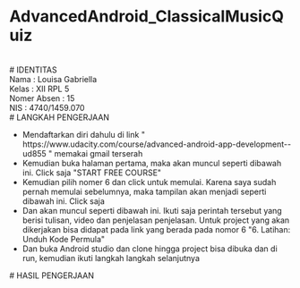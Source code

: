 # AdvancedAndroid_ClassicalMusicQuiz
<br>
# IDENTITAS <br>
  Nama : Louisa Gabriella <br>
  Kelas : XII RPL 5 <br>
  Nomer Absen : 15 <br>
  NIS : 4740/1459.070 <br>
# LANGKAH PENGERJAAN <br>
<ul>
  <li> Mendaftarkan diri dahulu di link " https://www.udacity.com/course/advanced-android-app-development--ud855 " memakai gmail terserah</li>
  <li> Kemudian buka halaman pertama, maka akan muncul seperti dibawah ini. Click saja "START FREE COURSE" <br> </li>
  <li> Kemudian pilih nomer 6 dan click untuk memulai. Karena saya sudah pernah memulai sebelumnya, maka tampilan akan menjadi seperti dibawah ini. Click saja <br></li>
  <li> Dan akan muncul seperti dibawah ini. Ikuti saja perintah tersebut yang berisi tulisan, video dan penjelasan penjelasan. 
  Untuk project yang akan dikerjakan bisa didapat pada link yang berada pada nomor 6 "6. Latihan: Unduh Kode Permula"</li>
  <li> Dan buka Android studio dan clone hingga project bisa dibuka dan di run, kemudian ikuti langkah langkah selanjutnya</li>
</ul>
# HASIL PENGERJAAN

  
